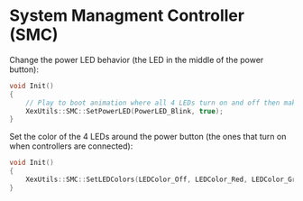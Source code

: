 # System Managment Controller (SMC)

Change the power LED behavior (the LED in the middle of the power button):
```C++
void Init()
{
    // Play to boot animation where all 4 LEDs turn on and off then make the power LED blink
    XexUtils::SMC::SetPowerLED(PowerLED_Blink, true);
}
```

Set the color of the 4 LEDs around the power button (the ones that turn on when controllers are connected):
```C++
void Init()
{
    XexUtils::SMC::SetLEDColors(LEDColor_Off, LEDColor_Red, LEDColor_Green, LEDColor_Orange);
}
```
